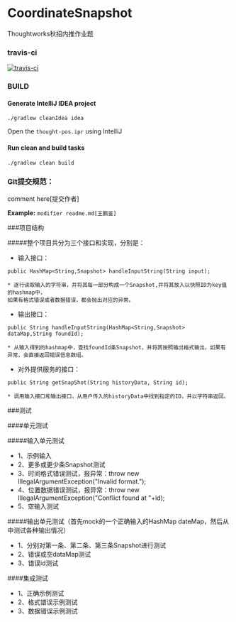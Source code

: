 # CoordinateSnapshot
Thoughtworks秋招内推作业题

### travis-ci
[![travis-ci](https://api.travis-ci.org/qq422733429/CoordinateSnapshot.svg)](https://travis-ci.org/qq422733429/CoordinateSnapshot-pos)

### BUILD

#### Generate IntelliJ IDEA project
`./gradlew cleanIdea idea`

Open the `thought-pos.ipr` using IntelliJ

#### Run clean and build tasks
`./gradlew clean build`

### Git提交规范：

comment here[提交作者] 

**Example:** `modifier readme.md[王鹏鉴]`

###项目结构

#####整个项目共分为三个接口和实现，分别是：

* 输入接口： 
```
public HashMap<String,Snapshot> handleInputString(String input);
```
    * 逐行读取输入的字符串，并将其每一部分构成一个Snapshot,并将其放入以快照ID为key值的hashmap中，
    如果有格式错误或者数据错误，都会抛出对应的异常。
* 输出接口： 
```
public String handleInputString(HashMap<String,Snapshot> dataMap,String foundId);
```
    * 从输入得到的hashmap中，查找foundId条Snapshot，并将其按照输出格式输出，如果有异常，会直接返回错误信息数组。
* 对外提供服务的接口： 
```
public String getSnapShot(String historyData, String id);
```
    * 调用输入接口和输出接口，从用户传入的historyData中找到指定的ID，并以字符串返回。
   
###测试

####单元测试

#####输入单元测试
* 1、示例输入
* 2、更多或更少条Snapshot测试
* 3、时间格式错误测试，报异常：throw new IllegalArgumentException("Invalid format.");
* 4、位置数据错误测试，报异常：throw new IllegalArgumentException("Conflict found at "+id);
* 5、空输入测试

#####输出单元测试（首先mock的一个正确输入的HashMap dateMap，然后从中测试各种输出情况）
* 1、分别对第一条、第二条、第三条Snapshot进行测试
* 2、错误或空dataMap测试
* 3、错误id测试

####集成测试
* 1、正确示例测试
* 2、格式错误示例测试
* 3、数据错误示例测试
